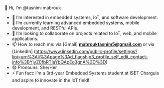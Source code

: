 👋 Hi, I’m @tasnim-mabrouk  
- 👀 I’m interested in embedded systems, IoT, and software development.  
- 🌱 I’m currently learning advanced embedded systems, mobile development, and RESTful APIs.  
- 💞️ I’m looking to collaborate on projects related to IoT, web, and mobile applications.  
- 📫 How to reach me: via [Gmail] **mabrouktasnim5@gmail.com** or via [LinkedIn] (https://www.linkedin.com/public-profile/settings?lipi=urn%3Ali%3Apage%3Ad_flagship3_profile_self_edit_contact-info%3BYjyZ0fbRTIaYbQApEo3gnA%3D%3D)
- 😄 Pronouns: She/Her  
- ⚡ Fun fact: I’m a 3rd-year Embedded Systems student at ISET Charguia and aspire to innovate in the IoT field!  

